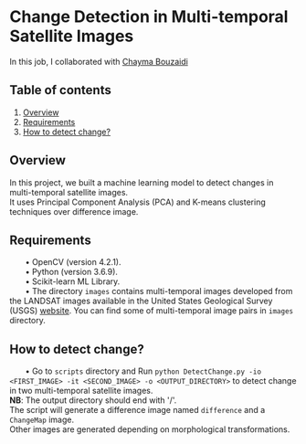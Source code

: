# Change Detection in Multi-temporal Satellite Images  
In this job, I collaborated with <a href="https://github.com/ChaymaBouzaidii">Chayma Bouzaidi</a>  

## Table of contents
1. [Overview](#Overview)
2. [Requirements](#Requirements)
3. [How to detect change?](#How)


<a name="Overview"/>  

## Overview
In this project, we built a machine learning model to detect changes in multi-temporal satellite images.  
It uses Principal Component Analysis (PCA) and K-means clustering techniques over difference image.  

<a name="Requirements"/>

## Requirements
&nbsp;&nbsp;&nbsp;&nbsp;&nbsp;&nbsp; • OpenCV (version 4.2.1).  
&nbsp;&nbsp;&nbsp;&nbsp;&nbsp;&nbsp; • Python (version 3.6.9).  
&nbsp;&nbsp;&nbsp;&nbsp;&nbsp;&nbsp; • Scikit-learn ML Library.  
&nbsp;&nbsp;&nbsp;&nbsp;&nbsp;&nbsp; • The directory `images` contains multi-temporal images developed from the LANDSAT images available in the United States Geological Survey (USGS) <a href="https://remotesensing.usgs.gov/gallery/image_collections?cat=all">website</a>. You can find some of multi-temporal image pairs in `images` directory.  


<a name="How"/>

## How to detect change? 
&nbsp;&nbsp;&nbsp;&nbsp;&nbsp;&nbsp; • Go to `scripts` directory and Run `python DetectChange.py -io <FIRST_IMAGE> -it <SECOND_IMAGE> -o <OUTPUT_DIRECTORY>` to detect change in two multi-temporal satellite images.  
**NB**: The output directory should end with '/'.   
The script will generate a difference image named `difference` and a `ChangeMap` image.   
Other images are generated depending on morphological transformations.
